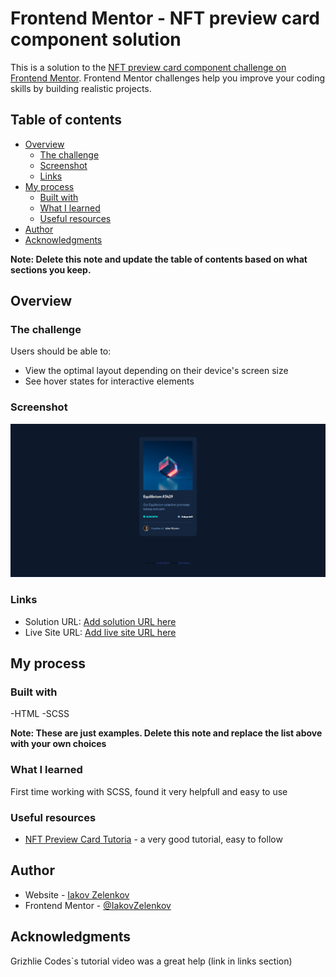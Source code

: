 # Frontend Mentor - NFT preview card component solution

This is a solution to the [NFT preview card component challenge on Frontend Mentor](https://www.frontendmentor.io/challenges/nft-preview-card-component-SbdUL_w0U). Frontend Mentor challenges help you improve your coding skills by building realistic projects. 

## Table of contents

- [Overview](#overview)
  - [The challenge](#the-challenge)
  - [Screenshot](#screenshot)
  - [Links](#links)
- [My process](#my-process)
  - [Built with](#built-with)
  - [What I learned](#what-i-learned)
  - [Useful resources](#useful-resources)
- [Author](#author)
- [Acknowledgments](#acknowledgments)

**Note: Delete this note and update the table of contents based on what sections you keep.**

## Overview

### The challenge

Users should be able to:

- View the optimal layout depending on their device's screen size
- See hover states for interactive elements

### Screenshot

![](./screenshots/chrome_WQQ8K9TrFq.png)

### Links

- Solution URL: [Add solution URL here](https://your-solution-url.com)
- Live Site URL: [Add live site URL here](https://iakov-zelenkov-nft-preview.netlify.app/)

## My process

### Built with

-HTML
-SCSS

**Note: These are just examples. Delete this note and replace the list above with your own choices**

### What I learned

First time working with SCSS, found it very helpfull and easy to use

### Useful resources

- [NFT Preview Card Tutoria](https://www.youtube.com/watch?v=DpGEOcgcHeA&t=904s) - a very good tutorial, easy to follow


## Author

- Website - [Iakov Zelenkov](https://github.com/IakovZelenkov)
- Frontend Mentor - [@IakovZelenkov](https://www.frontendmentor.io/profile/IakovZelenkov)

## Acknowledgments

Grizhlie Codes`s tutorial video was a great help (link in links section)
